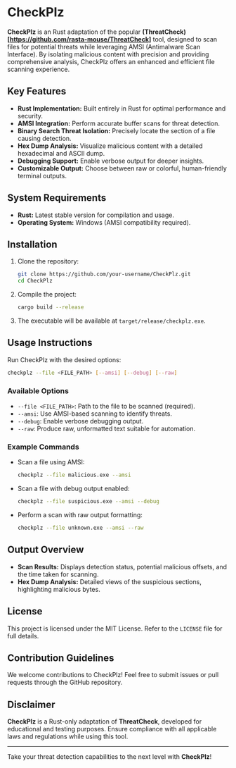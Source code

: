 # CheckPlz

**CheckPlz** is an Rust adaptation of the popular **(ThreatCheck)[https://github.com/rasta-mouse/ThreatCheck]** tool, designed to scan files for potential threats while leveraging AMSI (Antimalware Scan Interface). By isolating malicious content with precision and providing comprehensive analysis, CheckPlz offers an enhanced and efficient file scanning experience.

## Key Features
- **Rust Implementation:** Built entirely in Rust for optimal performance and security.
- **AMSI Integration:** Perform accurate buffer scans for threat detection.
- **Binary Search Threat Isolation:** Precisely locate the section of a file causing detection.
- **Hex Dump Analysis:** Visualize malicious content with a detailed hexadecimal and ASCII dump.
- **Debugging Support:** Enable verbose output for deeper insights.
- **Customizable Output:** Choose between raw or colorful, human-friendly terminal outputs.

## System Requirements
- **Rust:** Latest stable version for compilation and usage.
- **Operating System:** Windows (AMSI compatibility required).

## Installation
1. Clone the repository:
   ```bash
   git clone https://github.com/your-username/CheckPlz.git
   cd CheckPlz
   ```
2. Compile the project:
   ```bash
   cargo build --release
   ```
3. The executable will be available at `target/release/checkplz.exe`.

## Usage Instructions
Run CheckPlz with the desired options:

```bash
checkplz --file <FILE_PATH> [--amsi] [--debug] [--raw]
```

### Available Options
- `--file <FILE_PATH>`: Path to the file to be scanned (required).
- `--amsi`: Use AMSI-based scanning to identify threats.
- `--debug`: Enable verbose debugging output.
- `--raw`: Produce raw, unformatted text suitable for automation.

### Example Commands
- Scan a file using AMSI:
  ```bash
  checkplz --file malicious.exe --amsi
  ```

- Scan a file with debug output enabled:
  ```bash
  checkplz --file suspicious.exe --amsi --debug
  ```

- Perform a scan with raw output formatting:
  ```bash
  checkplz --file unknown.exe --amsi --raw
  ```

## Output Overview
- **Scan Results:** Displays detection status, potential malicious offsets, and the time taken for scanning.
- **Hex Dump Analysis:** Detailed views of the suspicious sections, highlighting malicious bytes.

## License
This project is licensed under the MIT License. Refer to the `LICENSE` file for full details.

## Contribution Guidelines
We welcome contributions to CheckPlz! Feel free to submit issues or pull requests through the GitHub repository.

## Disclaimer
**CheckPlz** is a Rust-only adaptation of **ThreatCheck**, developed for educational and testing purposes. Ensure compliance with all applicable laws and regulations while using this tool.

---

Take your threat detection capabilities to the next level with **CheckPlz**!

